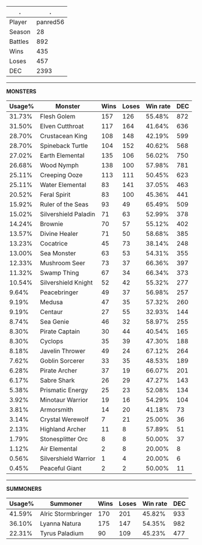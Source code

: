 .|.
|-|-
Player|panred56
Season|28
Battles|892
Wins|435
Loses|457
DEC|2393

---
**MONSTERS**

Usage%|Monster|Wins|Loses|Win rate|DEC|
-|-|-|-|-|-|
31.73%|Flesh Golem|157|126|55.48%|872|
31.50%|Elven Cutthroat|117|164|41.64%|636|
28.70%|Crustacean King|108|148|42.19%|599|
28.70%|Spineback Turtle|104|152|40.62%|568|
27.02%|Earth Elemental|135|106|56.02%|750|
26.68%|Wood Nymph|138|100|57.98%|781|
25.11%|Creeping Ooze|113|111|50.45%|623|
25.11%|Water Elemental|83|141|37.05%|463|
20.52%|Feral Spirit|83|100|45.36%|441|
15.92%|Ruler of the Seas|93|49|65.49%|509|
15.02%|Silvershield Paladin|71|63|52.99%|378|
14.24%|Brownie|70|57|55.12%|402|
13.57%|Divine Healer|71|50|58.68%|385|
13.23%|Cocatrice|45|73|38.14%|248|
13.00%|Sea Monster|63|53|54.31%|355|
12.33%|Mushroom Seer|73|37|66.36%|397|
11.32%|Swamp Thing|67|34|66.34%|373|
10.54%|Silvershield Knight|52|42|55.32%|277|
9.64%|Peacebringer|49|37|56.98%|257|
9.19%|Medusa|47|35|57.32%|260|
9.19%|Centaur|27|55|32.93%|144|
8.74%|Sea Genie|46|32|58.97%|255|
8.30%|Pirate Captain|30|44|40.54%|165|
8.30%|Cyclops|35|39|47.30%|188|
8.18%|Javelin Thrower|49|24|67.12%|264|
7.62%|Goblin Sorcerer|33|35|48.53%|189|
6.28%|Pirate Archer|37|19|66.07%|201|
6.17%|Sabre Shark|26|29|47.27%|143|
5.38%|Prismatic Energy|25|23|52.08%|134|
3.92%|Minotaur Warrior|19|16|54.29%|104|
3.81%|Armorsmith|14|20|41.18%|73|
3.14%|Crystal Werewolf|7|21|25.00%|36|
2.13%|Highland Archer|11|8|57.89%|51|
1.79%|Stonesplitter Orc|8|8|50.00%|37|
1.12%|Air Elemental|2|8|20.00%|8|
0.56%|Silvershield Warrior|1|4|20.00%|6|
0.45%|Peaceful Giant|2|2|50.00%|11|

---
**SUMMONERS**

Usage%|Summoner|Wins|Loses|Win rate|DEC|
-|-|-|-|-|-|
41.59%|Alric Stormbringer|170|201|45.82%|933|
36.10%|Lyanna Natura|175|147|54.35%|982|
22.31%|Tyrus Paladium|90|109|45.23%|477|
